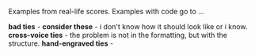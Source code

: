 Examples from real-life scores.
Examples with code go to ...

**bad ties** - 
**consider these** - i don't know how it should look like or i know.
**cross-voice ties** - the problem is not in the formatting, but with the structure.
**hand-engraved ties** - 